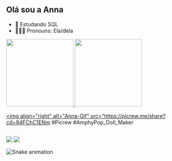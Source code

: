 ## Olá sou a Anna

- 📘 Estudando SQL
- 🙋🏼‍♀️ Pronouns: Ela/dela

<div>
 <a href="https://github.com/annaceliaarantes">
  <img height="180em" src="https://github-readme-stats.vercel.app/api?username=annaceliaarantes&show_icons=false&theme=dark&include_all_commits=true&count_private=true"/>
  <img height="180em" src="https://github-readme-stats.vercel.app/api/top-langs/?username=annaceliaarantes&layout=compact&langs_count=16&theme=dark"/>
                                         
</div>
                                         
                                         
 <div>

    
  <img align="right" alt="Anna-Gif" src="https://picrew.me/share?cd=94FChC1ENm #Picrew #AmphyPop_Doll_Maker
                                         </div>
 
   ##
 
<div> 

  <a href = "mailto:annaceliaarantes03@gmail.com"><img src="https://img.shields.io/badge/-Gmail-%23333?style=for-the-badge&logo=gmail&logoColor=white" target="_blank"></a>
  <a href="https://www.linkedin.com/in/anna-c%C3%A9lia-arantes-58bbbb157/" target="_blank"><img src="https://img.shields.io/badge/-LinkedIn-%230077B5?style=for-the-badge&logo=linkedin&logoColor=white" target="_blank"></a> 

  ![Snake animation](https://github.com/rafaballerini/annaceliaarantes/blob/output/github-contribution-grid-snake.svg)
 
 
</div>
